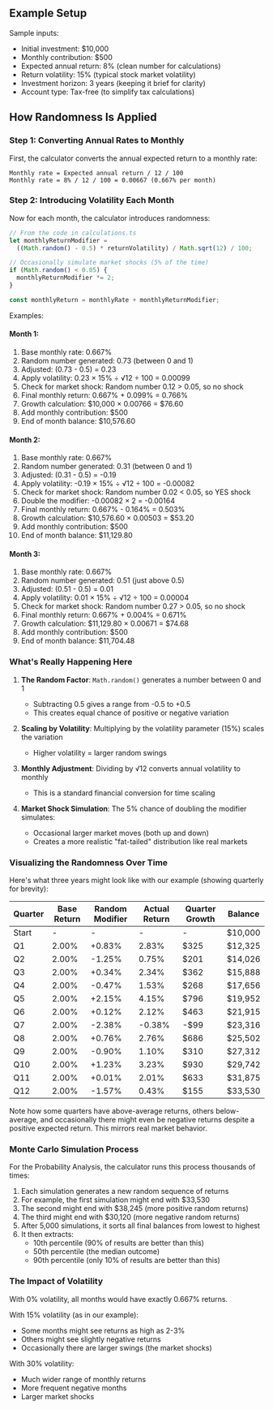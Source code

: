 ## Example Setup

Sample inputs:

- Initial investment: $10,000
- Monthly contribution: $500
- Expected annual return: 8% (clean number for calculations)
- Return volatility: 15% (typical stock market volatility)
- Investment horizon: 3 years (keeping it brief for clarity)
- Account type: Tax-free (to simplify tax calculations)

## How Randomness Is Applied

### Step 1: Converting Annual Rates to Monthly

First, the calculator converts the annual expected return to a monthly rate:

```
Monthly rate = Expected annual return / 12 / 100
Monthly rate = 8% / 12 / 100 = 0.00667 (0.667% per month)
```

### Step 2: Introducing Volatility Each Month

Now for each month, the calculator introduces randomness:

```typescript
// From the code in calculations.ts
let monthlyReturnModifier =
  ((Math.random() - 0.5) * returnVolatility) / Math.sqrt(12) / 100;

// Occasionally simulate market shocks (5% of the time)
if (Math.random() < 0.05) {
  monthlyReturnModifier *= 2;
}

const monthlyReturn = monthlyRate + monthlyReturnModifier;
```

Examples:

#### Month 1:

1. Base monthly rate: 0.667%
2. Random number generated: 0.73 (between 0 and 1)
3. Adjusted: (0.73 - 0.5) = 0.23
4. Apply volatility: 0.23 × 15% ÷ √12 ÷ 100 = 0.00099
5. Check for market shock: Random number 0.12 > 0.05, so no shock
6. Final monthly return: 0.667% + 0.099% = 0.766%
7. Growth calculation: $10,000 × 0.00766 = $76.60
8. Add monthly contribution: $500
9. End of month balance: $10,576.60

#### Month 2:

1. Base monthly rate: 0.667%
2. Random number generated: 0.31 (between 0 and 1)
3. Adjusted: (0.31 - 0.5) = -0.19
4. Apply volatility: -0.19 × 15% ÷ √12 ÷ 100 = -0.00082
5. Check for market shock: Random number 0.02 < 0.05, so YES shock
6. Double the modifier: -0.00082 × 2 = -0.00164
7. Final monthly return: 0.667% - 0.164% = 0.503%
8. Growth calculation: $10,576.60 × 0.00503 = $53.20
9. Add monthly contribution: $500
10. End of month balance: $11,129.80

#### Month 3:

1. Base monthly rate: 0.667%
2. Random number generated: 0.51 (just above 0.5)
3. Adjusted: (0.51 - 0.5) = 0.01
4. Apply volatility: 0.01 × 15% ÷ √12 ÷ 100 = 0.00004
5. Check for market shock: Random number 0.27 > 0.05, so no shock
6. Final monthly return: 0.667% + 0.004% = 0.671%
7. Growth calculation: $11,129.80 × 0.00671 = $74.68
8. Add monthly contribution: $500
9. End of month balance: $11,704.48

### What's Really Happening Here

1. **The Random Factor**: `Math.random()` generates a number between 0 and 1

   - Subtracting 0.5 gives a range from -0.5 to +0.5
   - This creates equal chance of positive or negative variation

2. **Scaling by Volatility**: Multiplying by the volatility parameter (15%) scales the variation

   - Higher volatility = larger random swings

3. **Monthly Adjustment**: Dividing by √12 converts annual volatility to monthly

   - This is a standard financial conversion for time scaling

4. **Market Shock Simulation**: The 5% chance of doubling the modifier simulates:
   - Occasional larger market moves (both up and down)
   - Creates a more realistic "fat-tailed" distribution like real markets

### Visualizing the Randomness Over Time

Here's what three years might look like with our example (showing quarterly for brevity):

| Quarter | Base Return | Random Modifier | Actual Return | Quarter Growth | Balance |
| ------- | ----------- | --------------- | ------------- | -------------- | ------- |
| Start   | -           | -               | -             | -              | $10,000 |
| Q1      | 2.00%       | +0.83%          | 2.83%         | $325           | $12,325 |
| Q2      | 2.00%       | -1.25%          | 0.75%         | $201           | $14,026 |
| Q3      | 2.00%       | +0.34%          | 2.34%         | $362           | $15,888 |
| Q4      | 2.00%       | -0.47%          | 1.53%         | $268           | $17,656 |
| Q5      | 2.00%       | +2.15%          | 4.15%         | $796           | $19,952 |
| Q6      | 2.00%       | +0.12%          | 2.12%         | $463           | $21,915 |
| Q7      | 2.00%       | -2.38%          | -0.38%        | -$99           | $23,316 |
| Q8      | 2.00%       | +0.76%          | 2.76%         | $686           | $25,502 |
| Q9      | 2.00%       | -0.90%          | 1.10%         | $310           | $27,312 |
| Q10     | 2.00%       | +1.23%          | 3.23%         | $930           | $29,742 |
| Q11     | 2.00%       | +0.01%          | 2.01%         | $633           | $31,875 |
| Q12     | 2.00%       | -1.57%          | 0.43%         | $155           | $33,530 |

Note how some quarters have above-average returns, others below-average, and occasionally there might even be negative returns despite a positive expected return. This mirrors real market behavior.

### Monte Carlo Simulation Process

For the Probability Analysis, the calculator runs this process thousands of times:

1. Each simulation generates a new random sequence of returns
2. For example, the first simulation might end with $33,530
3. The second might end with $38,245 (more positive random returns)
4. The third might end with $30,120 (more negative random returns)
5. After 5,000 simulations, it sorts all final balances from lowest to highest
6. It then extracts:
   - 10th percentile (90% of results are better than this)
   - 50th percentile (the median outcome)
   - 90th percentile (only 10% of results are better than this)

### The Impact of Volatility

With 0% volatility, all months would have exactly 0.667% returns.

With 15% volatility (as in our example):

- Some months might see returns as high as 2-3%
- Others might see slightly negative returns
- Occasionally there are larger swings (the market shocks)

With 30% volatility:

- Much wider range of monthly returns
- More frequent negative months
- Larger market shocks
